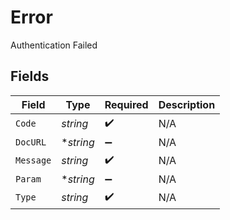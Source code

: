 # Error

Authentication Failed


## Fields

| Field              | Type               | Required           | Description        |
| ------------------ | ------------------ | ------------------ | ------------------ |
| `Code`             | *string*           | :heavy_check_mark: | N/A                |
| `DocURL`           | **string*          | :heavy_minus_sign: | N/A                |
| `Message`          | *string*           | :heavy_check_mark: | N/A                |
| `Param`            | **string*          | :heavy_minus_sign: | N/A                |
| `Type`             | *string*           | :heavy_check_mark: | N/A                |